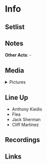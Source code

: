 # Info


## Setlist

## Notes

**Other Acts**: -

## Media 

<details>
  <summary>Pictures</summary>
  <img alt="Clipping" title="Clipping" src="19840415a.jpg" height="200" />
</details>

## Line Up

* Anthony Kiedis
* Flea
* Jack Sherman
* Cliff Martinez

## Recordings

## Links